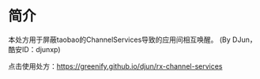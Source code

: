 # 简介

本处方用于屏蔽taobao的ChannelServices导致的应用间相互唤醒。
(By DJun，酷安ID：djunxp)

点击使用处方：https://greenify.github.io/djun/rx-channel-services


